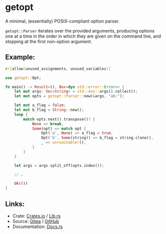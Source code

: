 # getopt

A minimal, (essentially) POSIX-compliant option parser.

`getopt::Parser` iterates over the provided arguments, producing options one at
a time in the order in which they are given on the command line, and stopping
at the first non-option argument.

## Example:
```rust
#![allow(unused_assignments, unused_variables)]

use getopt::Opt;

fn main() -> Result<(), Box<dyn std::error::Error>> {
    let mut args: Vec<String> = std::env::args().collect();
    let mut opts = getopt::Parser::new(&args, "ab:");

    let mut a_flag = false;
    let mut b_flag = String::new();
    loop {
        match opts.next().transpose()? {
            None => break,
            Some(opt) => match opt {
                Opt('a', None) => a_flag = true,
                Opt('b', Some(string)) => b_flag = string.clone(),
                _ => unreachable!(),
            }
        }
    }

    let args = args.split_off(opts.index());

    // …

    Ok(())
}
```

## Links:
- Crate: [Crates.io](https://crates.io/crates/getopt) / [Lib.rs](https://lib.rs/crates/getopt)
- Source: [Gitea](https://git.dragonma.us/dragonmaus/getopt.rs) / [GitHub](https://github.com/dragonmaus/getopt.rs)
- Documentation: [Docs.rs](https://docs.rs/getopt/)
